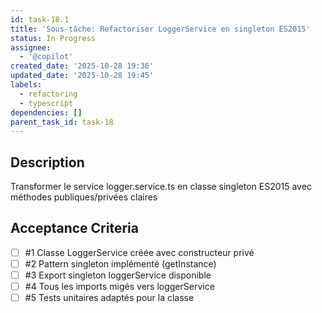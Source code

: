 ```yaml
---
id: task-18.1
title: 'Sous-tâche: Refactoriser LoggerService en singleton ES2015'
status: In Progress
assignee:
  - '@copilot'
created_date: '2025-10-28 19:36'
updated_date: '2025-10-28 19:45'
labels:
  - refactoring
  - typescript
dependencies: []
parent_task_id: task-18
---
```


## Description

<!-- SECTION:DESCRIPTION:BEGIN -->
Transformer le service logger.service.ts en classe singleton ES2015 avec méthodes publiques/privées claires
<!-- SECTION:DESCRIPTION:END -->

## Acceptance Criteria
<!-- AC:BEGIN -->
- [ ] #1 Classe LoggerService créée avec constructeur privé
- [ ] #2 Pattern singleton implémenté (getInstance)
- [ ] #3 Export singleton loggerService disponible
- [ ] #4 Tous les imports migés vers loggerService
- [ ] #5 Tests unitaires adaptés pour la classe
<!-- AC:END -->
